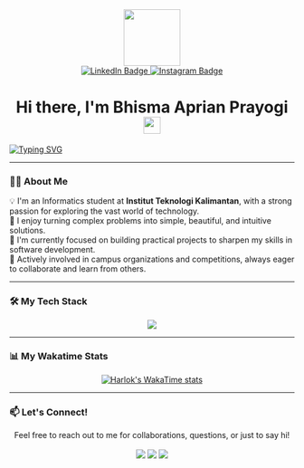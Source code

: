 <div id="header" align="center">
  <img src="https://media.giphy.com/media/M9gbBd9nbDrOTu1Mqx/giphy.gif" width="100"/>
</div>

<div id="badges" align="center">
  <a href="https://id.linkedin.com/in/bhisma-aprian-prayogi-28b821286/">
    <img src="https://img.shields.io/badge/LinkedIn-blue?style=for-the-badge&logo=linkedin&logoColor=white" alt="LinkedIn Badge"/>
  </a>
  <a href="http://instagram.com/bhismaaprian">
    <img src="https://img.shields.io/badge/Instagram-E4405F?style=for-the-badge&logo=instagram&logoColor=white" alt="Instagram Badge"/>
  </a>
</div>

<h1 align="center">
  Hi there, I'm Bhisma Aprian Prayogi
  <img src="https://media.giphy.com/media/hvRJCLFzcasrR4ia7z/giphy.gif" width="30px"/>
</h1>

<p>
  <a href="https://git.io/typing-svg">
    <img src="https://readme-typing-svg.herokuapp.com?font=Fira+Code&size=20&pause=1000&color=F7F7F7&center=true&width=435&lines=Informatics+Student+at+Institut+Teknologi+Kalimantan;Passionate+about+Software+Development;Always+Learning+and+Building" alt="Typing SVG" />
  </a>
</p>

---

### 👨‍💻 About Me

<p>
  💡 I'm an Informatics student at <b>Institut Teknologi Kalimantan</b>, with a strong passion for exploring the vast world of technology.
  <br/>
  🚀 I enjoy turning complex problems into simple, beautiful, and intuitive solutions.
  <br/>
  🌱 I'm currently focused on building practical projects to sharpen my skills in software development.
  <br/>
  🤝 Actively involved in campus organizations and competitions, always eager to collaborate and learn from others.
</p>

---

### 🛠️ My Tech Stack

<p align="center">
  <a href="https://skillicons.dev">
    <img src="https://skillicons.dev/icons?i=js,html,css,react,nodejs,express,java,python,mysql,mongodb,git,vscode,figma" />
  </a>
</p>

---

### 📊 My Wakatime Stats
<p align="center">
  <a href="https://github.com/anuraghazra/github-readme-stats">
    <img src="https://github-readme-stats.vercel.app/api/wakatime?username=bhisma&layout=compact&theme=dark" alt="Harlok's WakaTime stats"/>
  </a>
</p>

---

### 📫 Let's Connect!

<p align="center">
  Feel free to reach out to me for collaborations, questions, or just to say hi!
  <br/><br/>
  <a href="https://id.linkedin.com/in/bhisma-aprian-prayogi-28b821286/" target="_blank"><img src="https://img.shields.io/badge/LinkedIn-0077B5?style=for-the-badge&logo=linkedin&logoColor=white" /></a>
  <a href="mailto:bhismaaprianprayogi@gmail.com" target="_blank"><img src="https://img.shields.io/badge/Gmail-D14836?style=for-the-badge&logo=gmail&logoColor=white" /></a>
  <a href="http://instagram.com/bhismaaprian" target="_blank"><img src="https://img.shields.io/badge/Instagram-E4405F?style=for-the-badge&logo=instagram&logoColor=white" /></a>
</p>
